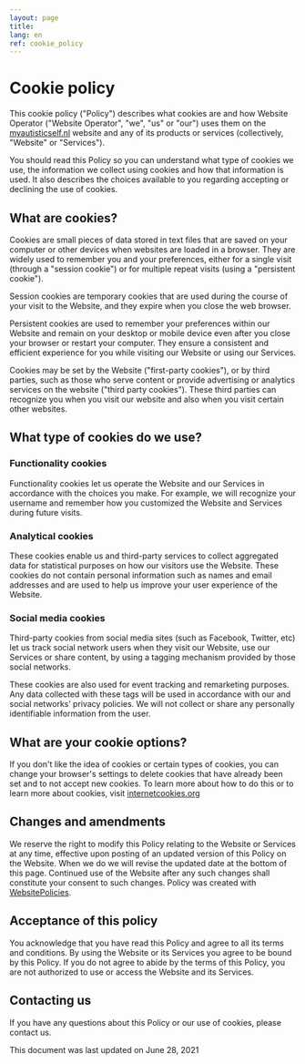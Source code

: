 ```yaml
---
layout: page
title:
lang: en
ref: cookie_policy
---
```

# Cookie policy

This cookie policy (&quot;Policy&quot;) describes what cookies are and how Website Operator (&quot;Website Operator&quot;, &quot;we&quot;, &quot;us&quot; or &quot;our&quot;) uses them on the <a target="_blank" rel="nofollow" href="https://myautisticself.nl">myautisticself.nl</a> website and any of its products or services (collectively, &quot;Website&quot; or &quot;Services&quot;).

You should read this Policy so you can understand what type of cookies we use, the information we collect using cookies and how that information is used. It also describes the choices available to you regarding accepting or declining the use of cookies.

## What are cookies?

Cookies are small pieces of data stored in text files that are saved on your computer or other devices when websites are loaded in a browser. They are widely used to remember you and your preferences, either for a single visit (through a &quot;session cookie&quot;) or for multiple repeat visits (using a &quot;persistent cookie&quot;).

Session cookies are temporary cookies that are used during the course of your visit to the Website, and they expire when you close the web browser.

Persistent cookies are used to remember your preferences within our Website and remain on your desktop or mobile device even after you close your browser or restart your computer. They ensure a consistent and efficient experience for you while visiting our Website or using our Services.

Cookies may be set by the Website (&quot;first-party cookies&quot;), or by third parties, such as those who serve content or provide advertising or analytics services on the website (&quot;third party cookies&quot;). These third parties can recognize you when you visit our website and also when you visit certain other websites.

## What type of cookies do we use?

### Functionality cookies

Functionality cookies let us operate the Website and our Services in accordance with the choices you make. For example, we will recognize your username and remember how you customized the Website and Services during future visits.

### Analytical cookies

These cookies enable us and third-party services to collect aggregated data for statistical purposes on how our visitors use the Website. These cookies do not contain personal information such as names and email addresses and are used to help us improve your user experience of the Website.

### Social media cookies

Third-party cookies from social media sites (such as Facebook, Twitter, etc) let us track social network users when they visit our Website, use our Services or share content, by using a tagging mechanism provided by those social networks.

These cookies are also used for event tracking and remarketing purposes. Any data collected with these tags will be used in accordance with our and social networks’ privacy policies. We will not collect or share any personally identifiable information from the user.

## What are your cookie options?

If you don't like the idea of cookies or certain types of cookies, you can change your browser's settings to delete cookies that have already been set and to not accept new cookies. To learn more about how to do this or to learn more about cookies, visit <a target="_blank" href="https://www.internetcookies.org">internetcookies.org</a>

## Changes and amendments

We reserve the right to modify this Policy relating to the Website or Services at any time, effective upon posting of an updated version of this Policy on the Website. When we do we will revise the updated date at the bottom of this page. Continued use of the Website after any such changes shall constitute your consent to such changes. Policy was created with <a style="color:inherit" target="_blank" title="Create cookie policy" href="https://www.websitepolicies.com/cookie-policy-generator">WebsitePolicies</a>.

## Acceptance of this policy

You acknowledge that you have read this Policy and agree to all its terms and conditions. By using the Website or its Services you agree to be bound by this Policy. If you do not agree to abide by the terms of this Policy, you are not authorized to use or access the Website and its Services.

## Contacting us

If you have any questions about this Policy or our use of cookies, please contact us.

This document was last updated on June 28, 2021
